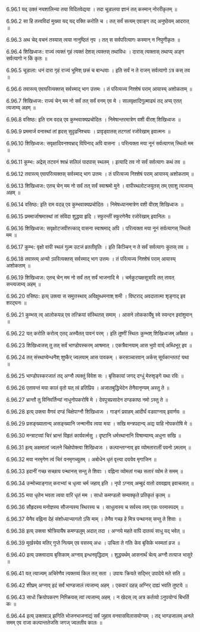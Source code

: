 6.96.1
यद् उक्तं नयशालिन्या तया विदितवेद्यया ।
तदा चूडालया ज्ञानं तत् कस्मान् नोररीकृतम् ॥


6.96.2
सा हि तत्त्वविदां मुख्या यद् यद् वक्ति करोति च ।
तत् सर्वं सत्यम् एवाङ्ग तद् अनुष्ठेयम् आदरात् ॥


6.96.3
अथ चेद् वचनं तस्यास् त्वया नानुष्ठितं नृप ।
तत् स सर्वपरित्यागः कस्मान् न निपुणीकृतः ॥


6.96.4
शिखिध्वजः:
राज्यं त्यक्तं गृहं त्यक्तं देशस् त्यक्तस् तथाविधः ।
दारास् त्यक्तास् तथाप्य् अङ्ग सर्वत्यागो न किं कृतः ॥


6.96.5
चूडाला:
धनं दारा गृहं राज्यं भूमिश् छत्त्रं च बान्धवाः ।
इति सर्वं न ते राजन् सर्वत्यागो ऽत्र कस् तव ॥


6.96.6
तवास्त्य् एवापरित्यक्तस् सर्वस्माद् भाग उत्तमः ।
तं परित्यज्य निश्शेषं पराम् आयास्य् अशोकताम् ॥


6.96.7
शिखिध्वजः:
राज्यं चेन् मम नो सर्वं तत् सर्वं वनम् एव मे ।
सालवृक्षादिगुल्माढ्यं तद् अप्य् एतत् त्यजाम्य् अहम् ॥


6.96.8
वसिष्ठः:
इति राम वदन्न् एव कुम्भवाक्यप्रचोदितः ।
निमेषान्तरमात्रेण वशी वीरश् शिखिध्वजः ॥


6.96.9
प्रममार्ज वनास्थां तां हृदस् सुदृढनिश्चयः ।
प्रावृड्वातस् तटगतां रजोरेखाम् इवात्मनः ॥


6.96.10
शिखिध्वजः:
सवृक्षादिवनश्वभ्राद् विपिनाद् अपि वासना ।
परित्यक्ता मया नूनं सर्वत्यागस् स्थितो मम ॥


6.96.11
कुम्भः:
अद्रेस् तटवनं श्वभ्रं सलिलं पादपास् स्थलम् ।
इत्यादि तव नो सर्वं सर्वत्यागः कथं तव ॥


6.96.12
तवास्त्य् एवापरित्यक्तस् सर्वस्माद् भाग उत्तमः ।
तं परित्यज्य निश्शेषं पराम् आयास्य् अशोकताम् ॥


6.96.13
शिखिध्वजः:
एतच् चेन् मम नो सर्वं तत् सर्वं स्वाश्रमो मुने ।
वापीस्थलोटजयुतस् तम् एवाशु त्यजाम्य् अहम् ॥


6.96.14
वसिष्ठः:
इति राम वदन्न् एव कुम्भवाक्यप्रचोदितः ।
निमेषध्यानमात्रेण वशी वीरश् शिखिध्वजः ॥


6.96.15
प्रममार्जाश्रमास्थां तां संविदा शुद्धया हृदि ।
स्फुरन्तीं स्फुरणेनैव रजोरेखाम् इवानिलः ॥


6.96.16
शिखिध्वजः:
सवृक्षोटजवीरुत्काद् वासना स्वाश्रमाद् अपि ।
परित्यक्ता मया नूनं सर्वत्यागस् स्थितो मम ॥


6.96.17
कुम्भः:
वृक्षो वापी स्थलं गुल्म उटजं व्रततीवृतिः ।
इति किञ्चिन् न ते सर्वं सर्वत्यागः कुतस् तव ॥


6.96.18
तवास्त्य् अन्यो ऽपरित्यक्तस् सर्वस्माद् भाग उत्तमः ।
तं परित्यज्य निश्शेषं पराम् आयास्य् अशोकताम् ॥


6.96.19
शिखिध्वजः:
एतच् चेन् मम नो सर्वं तत् सर्वं भाजनादि मे ।
चर्मकुट्यक्षसूत्रादि तत् तावत् सन्त्यजाम्य् अहम् ॥


6.96.20
वसिष्ठः:
इत्य् उक्त्वा स समुत्तस्थाव् अविक्षुब्धमनाश् शमी ।
विष्टराद् अवदातात्मा शृङ्गाद् इव शरद्घनः ॥


6.96.21
कुम्भस् त्व् आलोकयन्न् एव तत्क्रियां संस्थितस् समाम् ।
आसने लोककार्येषु स्वे स्यन्दन इवांशुमान् ॥


6.96.22
यत् करोति करोत्व् एतद् अस्यैतत् पावनं परम् ।
इति तूष्णीं स्थितः कुम्भश् शिखिध्वजम् अवैक्षत ॥


6.96.23
शिखिध्वजस् तु तत् सर्वं भाण्डोपस्करम् आश्रमात् ।
एकत्रैवानयाम् आस भुवो वार्य् अब्धिभूर् इव ॥


6.96.24
तत् संस्थाप्येन्धनैश् शुष्कैर् ज्वलयाम् आस पावकम् ।
करसञ्चारवान् अर्कस् सूर्यकान्ततटं यथा ॥


6.96.25
भाण्डोपस्करजातं तद् अग्नौ त्यक्तुं विवेश सः ।
बृसिकायां जगद् दग्धुं मेरुशृङ्गे यथा रविः ॥


6.96.26
एतावन्तं मया कालं वृतो यत् त्वं व्रतिप्रिय ।
अजातबुद्धिभेदेन तेनैवानृण्यम् अस्तु ते ॥


6.96.27
भ्रान्तौ तु विनिवर्तिन्यां नाधुनोपकरोषि मे ।
देवपुत्रप्रसादेन दण्डकाष्ठ नमो ऽस्तु ते ॥


6.96.28
इत्य् उक्त्वा वैणवं दण्डं चिक्षेपाग्नौ शिखिध्वजः ।
गाङ्गं प्रवाहम् आदीर्घं वडवाग्नाव् इवार्णवः ॥


6.96.29
प्रसङ्ख्यातान्य् असङ्ख्यानि जन्मानीव त्वया मया ।
सखि मन्त्रपदान्य् अद्य याहि नोपकरोषि मे ॥


6.96.30
मन्त्राटव्यां चिरं भ्रान्तं विहृतं कार्यवर्त्मसु ।
दृष्टानि धर्मस्थानानि विश्राम्याम्य् अधुना सखि ॥


6.96.31
इत्य् अक्षमालां ज्वलने चिक्षेपोक्त्वा शिखिध्वजः ।
कल्पान्ताग्नाव् इव व्योमतारालीं पवनो ऽमलाम् ॥


6.96.32
मया नरमृगेण त्वं चिरं वनमृगच्युतम् ।
अबोधेन धृतं वृत्त्या दययेव मृगाजिन ॥


6.96.33
इदानीं गच्छ सच्छाय पन्थानस् सन्तु ते शिवाः ।
वह्निना व्योमतां गच्छ सतारं व्योम ते समम् ॥


6.96.34
उन्मोच्याङ्गात् कराभ्यां च धृत्वा चर्म जहाव् इति ।
नृपो ऽग्नाव् अम्बुदं वातो दववह्नाव् इवाचलात् ॥


6.96.35
मया धृतेन भवता त्वया वारि धृतं मम ।
साधो कमण्डलो सम्यक्कृते प्रतिकृतं कृतम् ॥


6.96.36
सौहृदस्य मनोज्ञस्य सौजन्यस्य स्थिरस्य च ।
साधुत्वस्य च सर्वस्य त्वम् एकः परमास्पदम् ॥


6.96.37
येनैव वह्निना देहं संशोध्याभ्यागतो ऽसि माम् ।
तेनैव गच्छ हे मित्र पन्थानस् सन्तु ते शिवाः ॥


6.96.38
इत्य् उक्त्वा श्रोत्रियायैष कमण्डलुम् अदात् तदा ।
अग्नये महते वापि दातव्यं साधु यद् भवेत् ॥


6.96.39
मूर्खस्येव मतिर् गुप्ते नित्यम् एव वसस्य् अधः ।
उचिता ते गतिः केव बृसिके भस्मतां व्रज ॥


6.96.40
इत्य् उक्त्वादाय बृसिकाम् अग्नाव् इन्धनवृद्धिदाम् ।
शुद्ध्यर्थम् आसनार्थं चेत्य् अग्नौ तत्याज भासुरे ॥


6.96.41
यत् त्याज्यम् अचिरेणैव त्यक्तव्यं किल तत् सता ।
उपायः क्रियते सद्भिर् उपादेये मते सति ॥


6.96.42
शीघ्रम् अग्नाव् इदं सर्वं भाण्डजालं त्यजाम्य् अहम् ।
एकवारं दहन्न् अग्निर् दाह्यं भवति तुष्टये ॥


6.96.43
साधो क्रियोपकरण निष्क्रियस् त्वां त्यजाम्य् अहम् ।
न खेदस् त्व् अत्र कर्तव्यो ऽनुपयोग्यं बिभर्ति कः ॥


6.96.44
इत्य् उक्तवाञ् झगिति भोजनभाजनाद्यं सर्वं जुहाव वनवासविलासयोग्यम् ।
तद् भाण्डजालम् अनले समम् एव राजा कल्पान्ततेजसि जगज् ज्वलतीव कालः ॥

